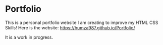 # Portfolio 

This is a personal portfolio website I am creating to improve my HTML CSS Skills!
Here is the website: https://humza987.github.io/Portfolio/

It is a work in progress.
